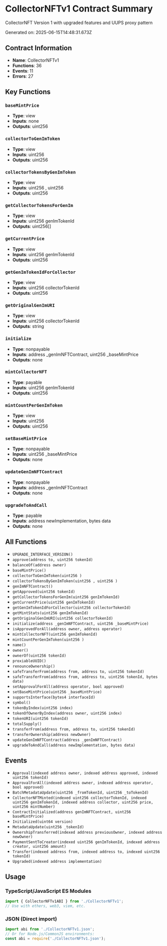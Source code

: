 # CollectorNFTv1 Contract Summary

CollectorNFT Version 1 with upgraded features and UUPS proxy pattern

Generated on: 2025-06-15T14:48:31.673Z

## Contract Information
- **Name**: CollectorNFTv1
- **Functions**: 36
- **Events**: 11
- **Errors**: 27

## Key Functions

### `baseMintPrice`
- **Type**: view
- **Inputs**: none
- **Outputs**: uint256 

### `collectorToGenImToken`
- **Type**: view
- **Inputs**: uint256 
- **Outputs**: uint256 

### `collectorTokensByGenImToken`
- **Type**: view
- **Inputs**: uint256 , uint256 
- **Outputs**: uint256 

### `getCollectorTokensForGenIm`
- **Type**: view
- **Inputs**: uint256 genImTokenId
- **Outputs**: uint256[] 

### `getCurrentPrice`
- **Type**: view
- **Inputs**: uint256 genImTokenId
- **Outputs**: uint256 

### `getGenImTokenIdForCollector`
- **Type**: view
- **Inputs**: uint256 collectorTokenId
- **Outputs**: uint256 

### `getOriginalGenImURI`
- **Type**: view
- **Inputs**: uint256 collectorTokenId
- **Outputs**: string 

### `initialize`
- **Type**: nonpayable
- **Inputs**: address _genImNFTContract, uint256 _baseMintPrice
- **Outputs**: none

### `mintCollectorNFT`
- **Type**: payable
- **Inputs**: uint256 genImTokenId
- **Outputs**: uint256 

### `mintCountPerGenImToken`
- **Type**: view
- **Inputs**: uint256 
- **Outputs**: uint256 

### `setBaseMintPrice`
- **Type**: nonpayable
- **Inputs**: uint256 _baseMintPrice
- **Outputs**: none

### `updateGenImNFTContract`
- **Type**: nonpayable
- **Inputs**: address _genImNFTContract
- **Outputs**: none

### `upgradeToAndCall`
- **Type**: payable
- **Inputs**: address newImplementation, bytes data
- **Outputs**: none



## All Functions

- `UPGRADE_INTERFACE_VERSION()`
- `approve(address to, uint256 tokenId)`
- `balanceOf(address owner)`
- `baseMintPrice()`
- `collectorToGenImToken(uint256 )`
- `collectorTokensByGenImToken(uint256 , uint256 )`
- `genImNFTContract()`
- `getApproved(uint256 tokenId)`
- `getCollectorTokensForGenIm(uint256 genImTokenId)`
- `getCurrentPrice(uint256 genImTokenId)`
- `getGenImTokenIdForCollector(uint256 collectorTokenId)`
- `getMintStats(uint256 genImTokenId)`
- `getOriginalGenImURI(uint256 collectorTokenId)`
- `initialize(address _genImNFTContract, uint256 _baseMintPrice)`
- `isApprovedForAll(address owner, address operator)`
- `mintCollectorNFT(uint256 genImTokenId)`
- `mintCountPerGenImToken(uint256 )`
- `name()`
- `owner()`
- `ownerOf(uint256 tokenId)`
- `proxiableUUID()`
- `renounceOwnership()`
- `safeTransferFrom(address from, address to, uint256 tokenId)`
- `safeTransferFrom(address from, address to, uint256 tokenId, bytes data)`
- `setApprovalForAll(address operator, bool approved)`
- `setBaseMintPrice(uint256 _baseMintPrice)`
- `supportsInterface(bytes4 interfaceId)`
- `symbol()`
- `tokenByIndex(uint256 index)`
- `tokenOfOwnerByIndex(address owner, uint256 index)`
- `tokenURI(uint256 tokenId)`
- `totalSupply()`
- `transferFrom(address from, address to, uint256 tokenId)`
- `transferOwnership(address newOwner)`
- `updateGenImNFTContract(address _genImNFTContract)`
- `upgradeToAndCall(address newImplementation, bytes data)`

## Events

- `Approval(indexed address owner, indexed address approved, indexed uint256 tokenId)`
- `ApprovalForAll(indexed address owner, indexed address operator, bool approved)`
- `BatchMetadataUpdate(uint256 _fromTokenId, uint256 _toTokenId)`
- `CollectorNFTMinted(indexed uint256 collectorTokenId, indexed uint256 genImTokenId, indexed address collector, uint256 price, uint256 mintNumber)`
- `ContractInitialized(address genImNFTContract, uint256 baseMintPrice)`
- `Initialized(uint64 version)`
- `MetadataUpdate(uint256 _tokenId)`
- `OwnershipTransferred(indexed address previousOwner, indexed address newOwner)`
- `PaymentSentToCreator(indexed uint256 genImTokenId, indexed address creator, uint256 amount)`
- `Transfer(indexed address from, indexed address to, indexed uint256 tokenId)`
- `Upgraded(indexed address implementation)`

## Usage

### TypeScript/JavaScript ES Modules
```typescript
import { CollectorNFTv1ABI } from './CollectorNFTv1';
// Use with ethers, web3, viem, etc.
```

### JSON (Direct import)
```javascript
import abi from './CollectorNFTv1.json';
// Or for Node.js/CommonJS environments:
const abi = require('./CollectorNFTv1.json');
```
